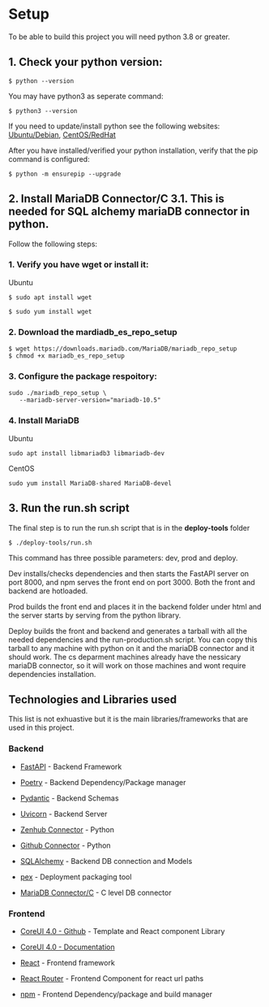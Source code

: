 # Setup

To be able to build this project you will need python 3.8 or greater.

## 1. Check your python version:

```
$ python --version
```

You may have python3 as seperate command:

```
$ python3 --version
```

If you need to update/install python see the following websites: [Ubuntu/Debian](https://docs.python-guide.org/starting/install3/linux/), [CentOS/RedHat](https://www.liquidweb.com/kb/how-to-install-python-3-on-centos-7/)

After you have installed/verified your python installation, verify that the pip command is configured:

```
$ python -m ensurepip --upgrade
```

## 2. Install MariaDB Connector/C 3.1. This is needed for SQL alchemy mariaDB connector in python.

Follow the following steps:

### 1. Verify you have wget or install it:

Ubuntu

```
$ sudo apt install wget
```

```
$ sudo yum install wget
```

### 2. Download the mardiadb_es_repo_setup

```
$ wget https://downloads.mariadb.com/MariaDB/mariadb_repo_setup
$ chmod +x mariadb_es_repo_setup
```

### 3. Configure the package respoitory:

```
sudo ./mariadb_repo_setup \
   --mariadb-server-version="mariadb-10.5"
```

### 4. Install MariaDB

Ubuntu

```
sudo apt install libmariadb3 libmariadb-dev
```

CentOS

```
sudo yum install MariaDB-shared MariaDB-devel
```

## 3. Run the run.sh script

The final step is to run the run.sh script that is in the **deploy-tools** folder

```
$ ./deploy-tools/run.sh
```

This command has three possible parameters: dev, prod and deploy.

Dev installs/checks dependencies and then starts the FastAPI server on port 8000, and npm serves the front end on port 3000. Both the front and backend are hotloaded.

Prod builds the front end and places it in the backend folder under html and the server starts by serving from the python library.

Deploy builds the front and backend and generates a tarball with all the needed dependencies and the run-production.sh script. You can copy this tarball to any machine with python on it and the mariaDB connector and it should work. The cs deparment machines already have the nessicary mariaDB connector, so it will work on those machines and wont require dependencies installation.

## Technologies and Libraries used

This list is not exhuastive but it is the main libraries/frameworks that are used in this project.

### Backend

- [FastAPI](https://fastapi.tiangolo.com/) - Backend Framework

- [Poetry](https://python-poetry.org/) - Backend Dependency/Package manager

- [Pydantic](https://pydantic-docs.helpmanual.io/) - Backend Schemas

- [Uvicorn](https://www.uvicorn.org/) - Backend Server

- [Zenhub Connector](https://pypi.org/project/pyzenhub/) - Python

- [Github Connector](https://github.com/PyGithub/PyGithub) - Python

- [SQLAlchemy](https://www.sqlalchemy.org/) - Backend DB connection and Models

- [pex](https://pex.readthedocs.io/en/v2.1.46/) - Deployment packaging tool

- [MariaDB Connector/C](https://mariadb.com/docs/clients/mariadb-connectors/connector-c/install/) - C level DB connector

### Frontend

- [CoreUI 4.0 - Github](https://github.com/coreui/coreui-free-react-admin-template#installation) - Template and React component Library

- [CoreUI 4.0 - Documentation](https://coreui.io/react/docs/4.0/getting-started/introduction/)

- [React](https://reactjs.org/) - Frontend framework

- [React Router](https://reactrouter.com/) - Frontend Component for react url paths

- [npm](https://docs.npmjs.com/) - Frontend Dependency/package and build manager
